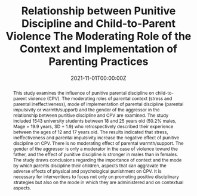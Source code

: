 ---
abstract: "This study examines the influence of punitive parental discipline on child-to-parent violence (CPV). The moderating roles of parental context (stress and parental ineffectiveness), mode of implementation of parental discipline (parental impulsivity or warmth/support) and the gender of the aggressor in the relationship between punitive discipline and CPV are examined. The study included 1543 university students between 18 and 25 years old (50.2% males, Mage = 19.9 years, SD = 1.9) who retrospectively described their experience between the ages of 12 and 17 years old. The results indicated that stress, ineffectiveness and parental impulsivity increase the negative effect of punitive discipline on CPV. There is no moderating effect of parental warmth/support. The gender of the aggressor is only a moderator in the case of violence toward the father, and the effect of punitive discipline is stronger in males than in females. The study draws conclusions regarding the importance of context and the mode by which parents discipline their children, aspects that can aggravate the adverse effects of physical and psychological punishment on CPV. It is necessary for interventions to focus not only on promoting positive disciplinary strategies but also on the mode in which they are administered and on contextual aspects."
author_notes:
- 
- 
authors:
- Cano-Lozano, M. C
- admin
- Contreras, L.

date: "2021-11-01T00:00:00Z"
doi: "https://doi.org/10.3390/ijerph19010182"
featured: false
image:
  caption: '' 
  focal_point: ""
  preview_only: false
projects: []
publication: '*International Journal of Environmental Research and Public Health, 19* (1): 182'
publication_short: ""
publication_types:
- "2"
publishDate: "2021-12-01T00:00:00Z"
summary: "Relationship between Punitive Discipline and Child-to-Parent Violence The Moderating Role of the Context and Implementation of Parenting Practices."
tags:
- Source Themes
title: "Relationship between Punitive Discipline and Child-to-Parent Violence The Moderating Role of the Context and Implementation of Parenting Practices"
url_code: ""
url_dataset: ""
url_pdf: https://www.mdpi.com/1660-4601/19/1/182/pdf
url_poster: ""
url_project: ""
url_slides: ""
url_source: ""
url_video: ""
---